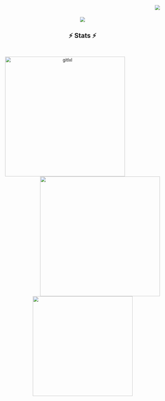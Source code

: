 <img align="right" src="https://visitor-badge.laobi.icu/badge?page_id=gitlxl.gitlxl">

<h1 align="center">
  <a href="https://git.io/typing-svg">
    <img src="https://readme-typing-svg.herokuapp.com/?lines=Hello,+World!+👋;Welcome+Here,+My+Buddy....;Nice+to+meet+you!&center=true&size=30">
  </a>
</h1>
<h2 align="center">⚡ Stats ⚡</h2>
<br>
<p align=center>
  <div align=center>
    <a href="https://github.com/GitlXl/" title="Go to Source">
      <img align="left" width=390 src="https://github-readme-streak-stats.herokuapp.com/?user=gitlxl&theme=react&border=61dafb&hide_border=true" alt="gitlxl" />
    </a>
    <a href="https://github.com/gitlxl/" title="Go to Source">
      <img align="right" width=390 src="https://github-readme-stats.vercel.app/api?username=gitlxl&show_icons=true&theme=react&border_color=61dafb&hide_border=true" />
    </a>
  </div>
  <br><br><br><br><br><br><br><br><br>
  <div align=center>
    <a href="https://github.com/gitlxl/">
      <img width=325 align="center" src="https://github-readme-stats.vercel.app/api/top-langs/?username=gitlxl&hide=c%23,powershell,Mathematica,Ruby,Objective-C,Objective-C%2b%2b,Cuda&title_color=61dafb&text_color=ffffff&icon_color=61dafb&bg_color=20232a&langs_count=8&layout=compact&border_color=61dafb&hide_border=true" />
    </a>
  </div>
  <br>
</p>
